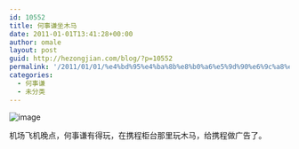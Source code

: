 ```yaml
---
id: 10552
title: 何事谦坐木马
date: 2011-01-01T13:41:28+00:00
author: omale
layout: post
guid: http://hezongjian.com/blog/?p=10552
permalink: '/2011/01/01/%e4%bd%95%e4%ba%8b%e8%b0%a6%e5%9d%90%e6%9c%a8%e9%a9%ac/'
categories:
  - 何事谦
  - 未分类
---
```

<img style="display:block;margin-right:auto;margin-left:auto;" alt="image" src="http://hezongjian.com/blog/wp-content/uploads/2011/01/wpid-IMAG0215.jpg" />

机场飞机晚点，何事谦有得玩，在携程柜台那里玩木马，给携程做广告了。